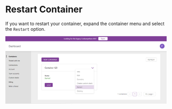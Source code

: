 # Restart Container

If you want to restart your container, expand the container menu and select the <code>Restart</code> option.

<p><img src="/images/dashboard/containers/restart-container.png" alt="Restart container" class="width-90"/></p>
